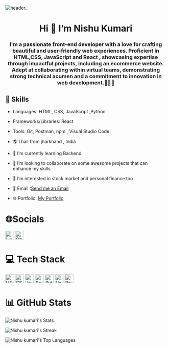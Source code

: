 ![header_](https://cdn.ourcodeworld.com/public-media/articles/articleocw-5755472112ab3.jpg)
# <center>Hi 👋 I’m Nishu Kumari </center>
### <center>I'm a passionate front-end developer with a love for crafting beautiful and user-friendly web experiences. Proficient in HTML,CSS, JavaScript and React , showcasing expertise through impactful projects, including an ecommerce website. Adept at collaborating within virtual teams, demonstrating strong technical acumen and a commitment to innovation in web development.👨‍💻✨ </center>
## 🚀 Skills
- Languages: HTML, CSS, JavaScript ,Python
- Frameworks/Libraries: React
- Tools: Git, Postman, npm , Visual Studio Code

- 🌎 I hail from jharkhand , India
- 🌱 I’m currently learning Backend
- 💞️ I’m looking to collaborate on some awesome projects that can enhance my skills
- 👀 I’m interested in stock market and personal finance too
- 📩 Email :[Send me an Email](mailto:nishukumari3109@gmail.com)
- 🌐 Portfolio: [My Portfolio]()

# 🌐Socials
<a href="https://www.linkedin.com/in/nishu-kumari-67400230b/"><img src="https://img.shields.io/badge/LinkedIn-0A66C2?style=flat&logo=linkedin&logoColor=white" alt="LinkedIn" height="27"/></a>
<a href="https://github.com/Nishu1044"><img src="https://img.shields.io/badge/GitHub-181717?style=flat&logo=github&logoColor=white" alt="GitHub" height="27"/></a>
 

# 💻 Tech Stack
<img src="https://img.shields.io/badge/HTML5-E34F26?style=flat&logo=html5&logoColor=white" alt="HTML5" height="27"/> <img src="https://img.shields.io/badge/CSS3-1572B6?style=flat&logo=css3&logoColor=white" alt="CSS3" height="27"/>
<img src="https://img.shields.io/badge/JavaScript-F7DF1E?style=flat&logo=javascript&logoColor=black" alt="JavaScript" height="27"/>
<img src="https://img.shields.io/badge/React-61DAFB?style=flat&logo=react&logoColor=black" alt="React" height="27"/>
<img src="https://img.shields.io/badge/Python-3776AB?style=flat&logo=python&logoColor=white" alt="Python" height="27"/>
<img src="https://img.shields.io/badge/Netlify-00C7B7?style=flat&logo=netlify&logoColor=white" alt="Netlify" height="27"/>
<img src="https://img.shields.io/badge/Postman-FF6C37?style=flat&logo=postman&logoColor=white" alt="Postman" height="27"/>



 



# 📊 GitHub Stats
![Nishu kumari's Stats](https://github-readme-stats.vercel.app/api?username=Nishu1044&theme=vue-dark&show_icons=true&hide_border=true&count_private=true)

![Nishu kumari's Streak](https://github-readme-streak-stats.herokuapp.com/?user=Nishu1044&theme=vue-dark&hide_border=true)

![Nishu kumari's Top Languages](https://github-readme-stats.vercel.app/api/top-langs/?username=Nishu1044&theme=vue-dark&show_icons=true&hide_border=true&layout=compact)

<!---
Nishu kumari/Nishu kumari is a ✨ special ✨ repository because its README.md (this file) appears on your GitHub profile.
You can click the Preview link to take a look at your changes.
--->
